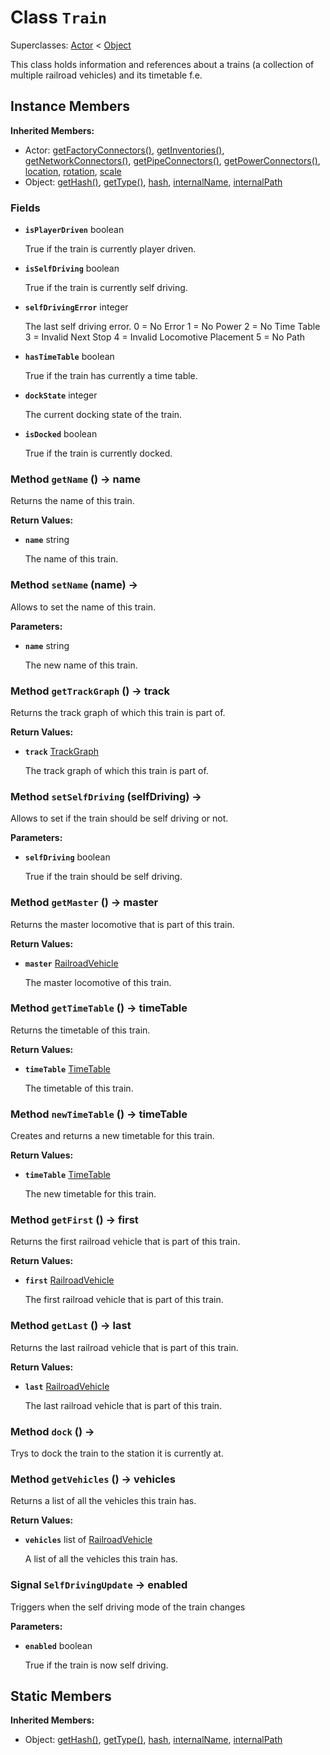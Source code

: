 # Class <code>Train</code>

Superclasses: <a href="Actor.md">Actor</a> < <a href="Object.md">Object</a>

This class holds information and references about a trains (a collection of multiple railroad vehicles) and its timetable f.e.
## Instance Members
<b>Inherited Members:</b>
- Actor: <a href="Actor.md#getFactoryConnectors">getFactoryConnectors()</a>, <a href="Actor.md#getInventories">getInventories()</a>, <a href="Actor.md#getNetworkConnectors">getNetworkConnectors()</a>, <a href="Actor.md#getPipeConnectors">getPipeConnectors()</a>, <a href="Actor.md#getPowerConnectors">getPowerConnectors()</a>, <a href="Actor.md#location">location</a>, <a href="Actor.md#rotation">rotation</a>, <a href="Actor.md#scale">scale</a>
- Object: <a href="Object.md#getHash">getHash()</a>, <a href="Object.md#getType">getType()</a>, <a href="Object.md#hash">hash</a>, <a href="Object.md#internalName">internalName</a>, <a href="Object.md#internalPath">internalPath</a>
### Fields
- <code><b>isPlayerDriven</b></code> boolean

  True if the train is currently player driven.
- <code><b>isSelfDriving</b></code> boolean

  True if the train is currently self driving.
- <code><b>selfDrivingError</b></code> integer

  The last self driving error.
0 = No Error
1 = No Power
2 = No Time Table
3 = Invalid Next Stop
4 = Invalid Locomotive Placement
5 = No Path
- <code><b>hasTimeTable</b></code> boolean

  True if the train has currently a time table.
- <code><b>dockState</b></code> integer

  The current docking state of the train.
- <code><b>isDocked</b></code> boolean

  True if the train is currently docked.
### Method <code>getName</code> () → name
Returns the name of this train.


<b>Return Values:</b>

- <code><b>name</b></code> string

  The name of this train.
### Method <code>setName</code> (name) → 
Allows to set the name of this train.

<b>Parameters:</b>

- <code><b>name</b></code> string

  The new name of this train.

### Method <code>getTrackGraph</code> () → track
Returns the track graph of which this train is part of.


<b>Return Values:</b>

- <code><b>track</b></code> <a href="../structs/TrackGraph.md">TrackGraph</a>

  The track graph of which this train is part of.
### Method <code>setSelfDriving</code> (selfDriving) → 
Allows to set if the train should be self driving or not.

<b>Parameters:</b>

- <code><b>selfDriving</b></code> boolean

  True if the train should be self driving.

### Method <code>getMaster</code> () → master
Returns the master locomotive that is part of this train.


<b>Return Values:</b>

- <code><b>master</b></code> <a href="RailroadVehicle.md">RailroadVehicle</a>

  The master locomotive of this train.
### Method <code>getTimeTable</code> () → timeTable
Returns the timetable of this train.


<b>Return Values:</b>

- <code><b>timeTable</b></code> <a href="TimeTable.md">TimeTable</a>

  The timetable of this train.
### Method <code>newTimeTable</code> () → timeTable
Creates and returns a new timetable for this train.


<b>Return Values:</b>

- <code><b>timeTable</b></code> <a href="TimeTable.md">TimeTable</a>

  The new timetable for this train.
### Method <code>getFirst</code> () → first
Returns the first railroad vehicle that is part of this train.


<b>Return Values:</b>

- <code><b>first</b></code> <a href="RailroadVehicle.md">RailroadVehicle</a>

  The first railroad vehicle that is part of this train.
### Method <code>getLast</code> () → last
Returns the last railroad vehicle that is part of this train.


<b>Return Values:</b>

- <code><b>last</b></code> <a href="RailroadVehicle.md">RailroadVehicle</a>

  The last railroad vehicle that is part of this train.
### Method <code>dock</code> () → 
Trys to dock the train to the station it is currently at.


### Method <code>getVehicles</code> () → vehicles
Returns a list of all the vehicles this train has.


<b>Return Values:</b>

- <code><b>vehicles</b></code> list of <a href="RailroadVehicle.md">RailroadVehicle</a>

  A list of all the vehicles this train has.
### Signal <code>SelfDrivingUpdate</code> → enabled
Triggers when the self driving mode of the train changes

<b>Parameters:</b>

- <code><b>enabled</b></code> boolean

  True if the train is now self driving.
## Static Members
<b>Inherited Members:</b>
- Object: <a href="Object.md#getHash">getHash()</a>, <a href="Object.md#getType">getType()</a>, <a href="Object.md#hash">hash</a>, <a href="Object.md#internalName">internalName</a>, <a href="Object.md#internalPath">internalPath</a>